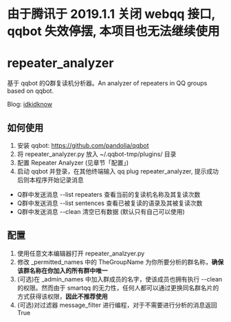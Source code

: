 # 由于腾讯于 2019.1.1 关闭 webqq 接口, qqbot 失效停摆, 本项目也无法继续使用

# repeater_analyzer

基于 qqbot 的Q群复读机分析器。An analyzer of repeaters in QQ groups based on qqbot.

Blog: [idkidknow](https://idkidknow.com/2018/08/27/%E4%B8%8D%E5%8A%A1%E6%AD%A3%E4%B8%9A-%E6%AF%AB%E6%97%A0%E6%8A%80%E6%9C%AF%E5%90%AB%E9%87%8F%E7%9A%84q%E7%BE%A4%E5%A4%8D%E8%AF%BB%E6%9C%BA%E5%88%86%E6%9E%90%E5%99%A8/)

## 如何使用

1. 安装 qqbot: https://github.com/pandolia/qqbot
2. 将 repeater_analyzer.py 放入 ~/.qqbot-tmp/plugins/ 目录
3. 配置 Repeater Analyzer (见章节「配置」)
4. 启动 qqbot 并登录，在其他终端输入 qq plug repeater_analyzer, 提示成功后则本程序开始记录消息
- Q群中发送消息 --list repeaters 查看当前的复读机名称及其复读次数
- Q群中发送消息 --list sentences 查看已被复读的语录及其被复读次数
- Q群中发送消息 --clean 清空已有数据 (默认只有自己可以使用)

## 配置

1. 使用任意文本编辑器打开 repeater_analzyer.py
2. 修改 _permitted_names 中的 TheGroupName 为你所要分析的群名称，**确保该群名称在你加入的所有群中唯一**
3. (可选)在 _admin_names 中加入群成员的名字，使该成员也拥有执行 --clean 的权限。然而由于 smartqq 的无力性，任何人都可以通过更换同名群名片的方式获得该权限，**因此不推荐使用**
4. (可选)对过滤器 message_filter 进行编程，对于不需要进行分析的消息返回 True
